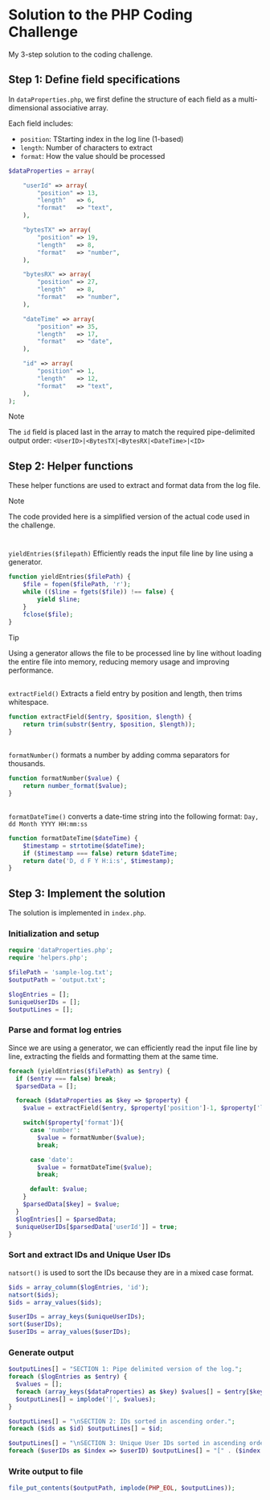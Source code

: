 # Solution to the PHP Coding Challenge
My 3-step solution to the coding challenge.


## Step 1: Define field specifications
In `dataProperties.php`, we first define the structure of each field as a multi-dimensional associative array. 

Each field includes:
- `position`: TStarting index in the log line (1-based)
- `length`: Number of characters to extract
- `format`: How the value should be processed
                                         
```php
$dataProperties = array(

    "userId" => array(
        "position" => 13,
        "length"   => 6,
        "format"   => "text",
    ),

    "bytesTX" => array(
        "position" => 19,
        "length"   => 8,
        "format"   => "number",
    ),

    "bytesRX" => array(
        "position" => 27,
        "length"   => 8,
        "format"   => "number",
    ),

    "dateTime" => array(
        "position" => 35,
        "length"   => 17,
        "format"   => "date",
    ),

    "id" => array(
        "position" => 1,
        "length"   => 12,
        "format"   => "text",
    ),
);
```
>[!NOTE]
> The `id` field is placed last in the array to match the required pipe-delimited output order: `<UserID>|<BytesTX|<BytesRX|<DateTime>|<ID>`

## Step 2: Helper functions
These helper functions are used to extract and format data from the log file.
>[!NOTE]
> The code provided here is a simplified version of the actual code used in the challenge.
#

`yieldEntries($filepath)` 
Efficiently reads the input file line by line using a generator.

```php
function yieldEntries($filePath) {
    $file = fopen($filePath, 'r');    
    while (($line = fgets($file)) !== false) {
        yield $line;
    }
    fclose($file);
}
```

> [!TIP]
> Using a generator allows the file to be processed line by line without loading the entire file into memory, reducing memory usage and improving performance.

##

`extractField()` 
Extracts a field entry by position and length, then trims whitespace.
```php
function extractField($entry, $position, $length) {
    return trim(substr($entry, $position, $length));
}
```

##

`formatNumber()` 
formats a number by adding comma separators for thousands.
```php
function formatNumber($value) {
    return number_format($value);
}
```

##

`formatDateTime()` converts a date-time string into the following format: `Day, dd Month YYYY HH:mm:ss`
```php
function formatDateTime($dateTime) {
    $timestamp = strtotime($dateTime);
    if ($timestamp === false) return $dateTime;
    return date('D, d F Y H:i:s', $timestamp);
}
```

## Step 3: Implement the solution
The solution is implemented in `index.php`.
### Initialization and setup
```php
require 'dataProperties.php';
require 'helpers.php';
```
```php
$filePath = 'sample-log.txt';
$outputPath = 'output.txt';
```
```php
$logEntries = [];
$uniqueUserIDs = [];
$outputLines = [];
```

### Parse and format log entries
Since we are using a generator, we can efficiently read the input file line by line, extracting the fields and formatting them at the same time.
```php
foreach (yieldEntries($filePath) as $entry) {
  if ($entry === false) break; 
  $parsedData = [];

  foreach ($dataProperties as $key => $property) {
    $value = extractField($entry, $property['position']-1, $property['length']);

    switch($property['format']){
      case 'number': 
        $value = formatNumber($value); 
        break;

      case 'date': 
        $value = formatDateTime($value); 
        break;

      default: $value;
    }
    $parsedData[$key] = $value;
  }
  $logEntries[] = $parsedData;
  $uniqueUserIDs[$parsedData['userId']] = true; 
}
```

###  Sort and extract IDs and Unique User IDs
`natsort()` is used to sort the IDs because they are in a mixed case format.
```php
$ids = array_column($logEntries, 'id');
natsort($ids);
$ids = array_values($ids);
```
```php
$userIDs = array_keys($uniqueUserIDs);
sort($userIDs);
$userIDs = array_values($userIDs); 
```

### Generate output
```php
$outputLines[] = "SECTION 1: Pipe delimited version of the log.";
foreach ($logEntries as $entry) {
  $values = [];
  foreach (array_keys($dataProperties) as $key) $values[] = $entry[$key];
  $outputLines[] = implode('|', $values);
}
```
```php
$outputLines[] = "\nSECTION 2: IDs sorted in ascending order.";
foreach ($ids as $id) $outputLines[] = $id;
```
```php
$outputLines[] = "\nSECTION 3: Unique User IDs sorted in ascending order, numbers are enclosed in [ ].";
foreach ($userIDs as $index => $userID) $outputLines[] = "[" . ($index + 1) . "] " . $userID;
```

### Write output to file
```php
file_put_contents($outputPath, implode(PHP_EOL, $outputLines));
```
